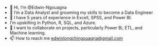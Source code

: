 - 👋 Hi, I’m @Edwin-Ngouagna
- 👀 I’m a Data Analyst and grooming my skills to become a Data Engineer 
- 🌱 I have 5 years of experience in Excell, SPSS, and Power BI.
- I’m upskilling in Python, R, SQL, and Azure.
- 💞️ I want to collaborate on projects, particularly Power Bi, ETL, and Machine learning.
- 📫 How to reach me edwinlongchingouagna@gmail.com

<!---
Edwin-Ngouagna/Edwin-Ngouagna is a ✨ special ✨ repository because its `README.md` (this file) appears on your GitHub profile.
You can click the Preview link to take a look at your changes.
--->
